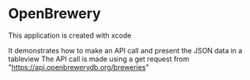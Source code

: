 # OpenBrewery
This application is created with xcode

It demonstrates how to make an API call and present the JSON data in a tableview
The API call is made using a get request from "https://api.openbrewerydb.org/breweries"
